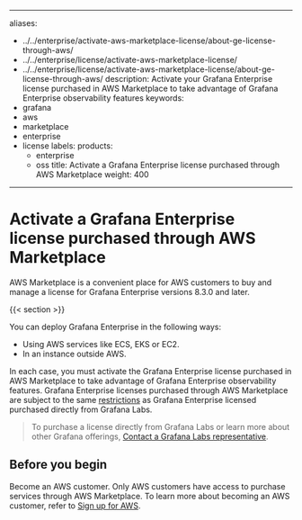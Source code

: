 -----

aliases:

- ../../enterprise/activate-aws-marketplace-license/about-ge-license-through-aws/
- ../../enterprise/license/activate-aws-marketplace-license/
- ../../enterprise/license/activate-aws-marketplace-license/about-ge-license-through-aws/
  description: Activate your Grafana Enterprise license purchased in AWS Marketplace
  to take advantage of Grafana Enterprise observability features
  keywords:
- grafana
- aws
- marketplace
- enterprise
- license
  labels:
  products:
  - enterprise
  - oss
    title: Activate a Grafana Enterprise license purchased through AWS Marketplace
    weight: 400

-----

# Activate a Grafana Enterprise license purchased through AWS Marketplace

AWS Marketplace is a convenient place for AWS customers to buy and manage a license for Grafana Enterprise versions 8.3.0 and later.

{{\< section \>}}

You can deploy Grafana Enterprise in the following ways:

- Using AWS services like ECS, EKS or EC2.
- In an instance outside AWS.

In each case, you must activate the Grafana Enterprise license purchased in AWS Marketplace to take advantage of Grafana Enterprise observability features. Grafana Enterprise licenses purchased through AWS Marketplace are subject to the same [restrictions](../#license-restrictions) as Grafana Enterprise licensed purchased directly from Grafana Labs.

> To purchase a license directly from Grafana Labs or learn more about other Grafana offerings, [Contact a Grafana Labs representative](/contact?about=grafana-enterprise).

## Before you begin

Become an AWS customer. Only AWS customers have access to purchase services through AWS Marketplace. To learn more about becoming an AWS customer, refer to [Sign up for AWS](https://portal.aws.amazon.com/billing/signup#/start).

